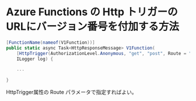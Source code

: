 # Azure Functions の Http トリガーのURLにバージョン番号を付加する方法

```cs
[FunctionName(nameof(V1Function))]
public static async Task<HttpResponseMessage> V1Function(
    [HttpTrigger(AuthorizationLevel.Anonymous, "get", "post", Route = "v1/SalesInference")] HttpRequest req,
    ILogger log) {

    ...
    
}

```


HttpTrigger属性の Route パラメータで指定すればよい。
